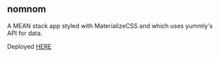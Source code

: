## nomnom
A MEAN stack app styled with MaterializeCSS and which uses yummly's API for data. 

Deployed [HERE](https://nom-nom-cookbook.herokuapp.com/)
